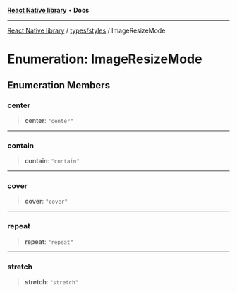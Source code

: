 [**React Native library**](../../../index.md) • **Docs**

***

[React Native library](../../../modules.md) / [types/styles](../index.md) / ImageResizeMode

# Enumeration: ImageResizeMode

## Enumeration Members

### center

> **center**: `"center"`

***

### contain

> **contain**: `"contain"`

***

### cover

> **cover**: `"cover"`

***

### repeat

> **repeat**: `"repeat"`

***

### stretch

> **stretch**: `"stretch"`
